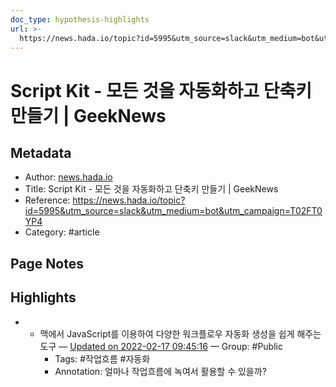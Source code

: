 ```yaml
---
doc_type: hypothesis-highlights
url: >-
  https://news.hada.io/topic?id=5995&utm_source=slack&utm_medium=bot&utm_campaign=T02FT0YP4
---
```


# Script Kit - 모든 것을 자동화하고 단축키 만들기 | GeekNews

## Metadata
- Author: [news.hada.io]()
- Title: Script Kit - 모든 것을 자동화하고 단축키 만들기 | GeekNews
- Reference: https://news.hada.io/topic?id=5995&utm_source=slack&utm_medium=bot&utm_campaign=T02FT0YP4
- Category: #article

## Page Notes
## Highlights
- - 맥에서 JavaScript를 이용하여 다양한 워크플로우 자동화 생성을 쉽게 해주는 도구 — [Updated on 2022-02-17 09:45:16](https://hyp.is/zJO3vI-KEeywXQsKH_qtgg/news.hada.io/topic?id=5995&utm_source=slack&utm_medium=bot&utm_campaign=T02FT0YP4) — Group: #Public
    - Tags:  #작업흐름  #자동화 
    - Annotation: 얼마나 작업흐름에 녹여서 활용할 수 있을까?


